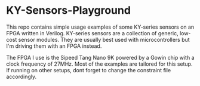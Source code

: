 # KY-Sensors-Playground

This repo contains simple usage examples of some KY-series sensors on an FPGA written in Verilog. KY-series sensors are a collection of generic, low-cost sensor modules. They are usually best used with microcontrollers but I'm driving them with an FPGA instead. 

The FPGA I use is the Sipeed Tang Nano 9K powered by a Gowin chip with a clock frequency of 27MHz. Most of the examples are tailored for this setup. If running on other setups, dont forget to change the constraint file accordingly.